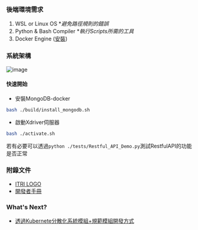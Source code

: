 ### 後端環境需求
1. WSL or Linux OS    **避免路徑規則的錯誤*
2. Python & Bash Compiler    **執行Scripts所需的工具*
3. Docker Engine ([安裝](https://docs.docker.com/engine/install/))

### 系統架構
![image](https://github.com/R300-AI/AiQuickDeployX-Driver/assets/140595764/ba2f144e-8392-495f-b155-76399b8646ef)

#### 快速開始
* 安裝MongoDB-docker
```bash
bash ./build/install_mongodb.sh
```
* 啟動Xdriver伺服器
```bash
bash ./activate.sh
```
若有必要可以透過`python ./tests/Restful_API_Demo.py`測試RestfulAPI的功能是否正常


### 附錄文件
* [ITRI LOGO](https://github.com/R300-AI/AiQuickDeployX-Driver/tree/main/docs/logo/LOGO)
* [開發者手冊](https://github.com/R300-AI/AiQuickDeployX-Driver/blob/main/docs/White_Paper.md)
  
### What's Next?
* [透過Kubernete分散化系統模組+規範模組開發方式](https://learn.microsoft.com/zh-tw/azure/aks/intro-kubernetes)

